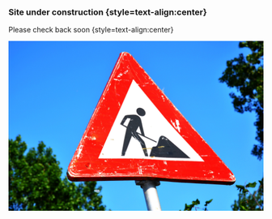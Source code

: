 ### Site under construction {style=text-align:center}

Please check back soon {style=text-align:center}

![coming-soon-construction-sign-roadsign](/assets/images/coming-soon-construction-sign-roadsign.jpg)
